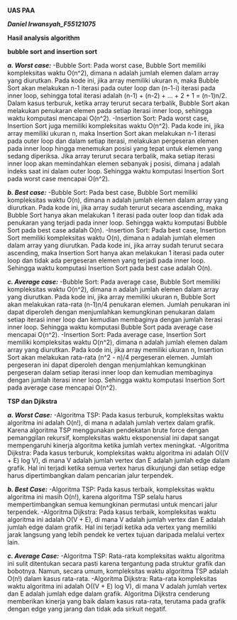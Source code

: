 ****UAS PAA****

***Daniel Irwansyah_F55121075***

**Hasil analysis algorithm**

**bubble sort and insertion sort**

***a. Worst case:***
-Bubble Sort: Pada worst case, Bubble Sort memiliki kompleksitas waktu O(n^2), dimana n adalah jumlah elemen dalam array yang diurutkan. Pada kode ini, jika array memiliki ukuran n, maka Bubble Sort akan melakukan n-1 iterasi pada outer loop dan (n-1-i) iterasi pada inner loop, sehingga total iterasi adalah (n-1) + (n-2) + ... + 2 + 1 = (n-1)n/2. Dalam kasus terburuk, ketika array terurut secara terbalik, Bubble Sort akan melakukan penukaran elemen pada setiap iterasi inner loop, sehingga waktu komputasi mencapai O(n^2).
-Insertion Sort: Pada worst case, Insertion Sort juga memiliki kompleksitas waktu O(n^2). Pada kode ini, jika array memiliki ukuran n, maka Insertion Sort akan melakukan n-1 iterasi pada outer loop dan dalam setiap iterasi, melakukan pergeseran elemen pada inner loop hingga menemukan posisi yang tepat untuk elemen yang sedang diperiksa. Jika array terurut secara terbalik, maka setiap iterasi inner loop akan memindahkan elemen sebanyak j posisi, dimana j adalah indeks saat ini dalam outer loop. Sehingga waktu komputasi Insertion Sort pada worst case mencapai O(n^2).

***b. Best case:***
-Bubble Sort: Pada best case, Bubble Sort memiliki kompleksitas waktu O(n), dimana n adalah jumlah elemen dalam array yang diurutkan. Pada kode ini, jika array sudah terurut secara ascending, maka Bubble Sort hanya akan melakukan 1 iterasi pada outer loop dan tidak ada penukaran yang terjadi pada inner loop. Sehingga waktu komputasi Bubble Sort pada best case adalah O(n).
-Insertion Sort: Pada best case, Insertion Sort memiliki kompleksitas waktu O(n), dimana n adalah jumlah elemen dalam array yang diurutkan. Pada kode ini, jika array sudah terurut secara ascending, maka Insertion Sort hanya akan melakukan 1 iterasi pada outer loop dan tidak ada pergeseran elemen yang terjadi pada inner loop. Sehingga waktu komputasi Insertion Sort pada best case adalah O(n).

***c. Average case:***
-Bubble Sort: Pada average case, Bubble Sort memiliki kompleksitas waktu O(n^2), dimana n adalah jumlah elemen dalam array yang diurutkan. Pada kode ini, jika array memiliki ukuran n, Bubble Sort akan melakukan rata-rata (n-1)n/4 penukaran elemen. Jumlah penukaran ini dapat diperoleh dengan menjumlahkan kemungkinan penukaran dalam setiap iterasi inner loop dan kemudian membaginya dengan jumlah iterasi inner loop. Sehingga waktu komputasi Bubble Sort pada average case mencapai O(n^2).
-Insertion Sort: Pada average case, Insertion Sort memiliki kompleksitas waktu O(n^2), dimana n adalah jumlah elemen dalam array yang diurutkan. Pada kode ini, jika array memiliki ukuran n, Insertion Sort akan melakukan rata-rata (n^2 - n)/4 pergeseran elemen. Jumlah pergeseran ini dapat diperoleh dengan menjumlahkan kemungkinan pergeseran dalam setiap iterasi inner loop dan kemudian membaginya dengan jumlah iterasi inner loop. Sehingga waktu komputasi Insertion Sort pada average case mencapai O(n^2).

**TSP dan Djikstra**

***a. Worst Case:***
-Algoritma TSP: Pada kasus terburuk, kompleksitas waktu algoritma ini adalah O(n!), di mana n adalah jumlah vertex dalam grafik. Karena algoritma TSP menggunakan pendekatan brute force dengan pemanggilan rekursif, kompleksitas waktu eksponensial ini dapat sangat mempengaruhi kinerja algoritma ketika jumlah vertex meningkat.
-Algoritma Dijkstra: Pada kasus terburuk, kompleksitas waktu algoritma ini adalah O((V + E) log V), di mana V adalah jumlah vertex dan E adalah jumlah edge dalam grafik. Hal ini terjadi ketika semua vertex harus dikunjungi dan setiap edge harus dipertimbangkan dalam pencarian jalur terpendek.

***b. Best Case:***
-Algoritma TSP: Pada kasus terbaik, kompleksitas waktu algoritma ini masih O(n!), karena algoritma TSP selalu harus mempertimbangkan semua kemungkinan permutasi untuk mencari jalur terpendek.
-Algoritma Dijkstra: Pada kasus terbaik, kompleksitas waktu algoritma ini adalah O(V + E), di mana V adalah jumlah vertex dan E adalah jumlah edge dalam grafik. Hal ini terjadi ketika ada vertex yang memiliki jarak langsung yang lebih pendek ke vertex tujuan daripada melalui vertex lain.

***c. Average Case:***
-Algoritma TSP: Rata-rata kompleksitas waktu algoritma ini sulit ditentukan secara pasti karena tergantung pada struktur grafik dan bobotnya. Namun, secara umum, kompleksitas waktu algoritma TSP adalah O(n!) dalam kasus rata-rata.
-Algoritma Dijkstra: Rata-rata kompleksitas waktu algoritma ini adalah O((V + E) log V), di mana V adalah jumlah vertex dan E adalah jumlah edge dalam grafik. Algoritma Dijkstra cenderung memberikan kinerja yang baik dalam kasus rata-rata, terutama pada grafik dengan edge yang jarang dan tidak ada sirkuit negatif.
